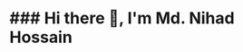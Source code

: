 
<!DOCTYPE html>
<html lang="en">
<head>
    <meta charset="UTF-8">
    <meta name="viewport" content="width=device-width, initial-scale=1.0">
</head>
<body>
    <h1>### Hi there 👋, I'm Md. Nihad Hossain</h1>
</body>
</html>


